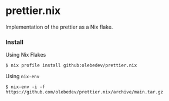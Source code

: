# prettier.nix

Implementation of the prettier as a Nix flake.

### Install

Using Nix Flakes

```
$ nix profile install github:olebedev/prettier.nix
```

Using `nix-env`

```
$ nix-env -i -f https://github.com/olebedev/prettier.nix/archive/main.tar.gz
```
